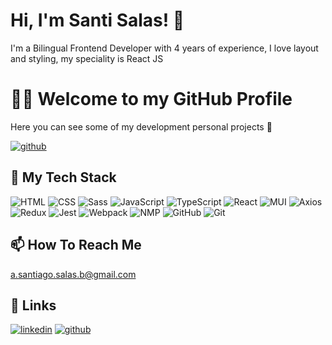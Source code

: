 
# Hi, I'm Santi Salas! 👋

I'm a Bilingual Frontend Developer with 4 years of experience, I love layout and styling, my speciality is React JS 

# 👨‍💻 Welcome to my GitHub Profile 

Here you can see some of my  development personal projects 🤖 

[![github](https://img.shields.io/badge/my%20repo-44DB2E?style=for-the-badge&logo=github&logoColor=withe)](https://github.com/SantiSB?tab=repositories)



##  🧰 My Tech Stack 

![HTML](https://user-images.githubusercontent.com/55597241/218203319-4d852eeb-2f6c-4441-a039-3c3c8ed3c64f.png)
![CSS](https://user-images.githubusercontent.com/55597241/218203308-397c4252-0afb-4507-97c9-467d8a4ccdf9.png)
![Sass](https://user-images.githubusercontent.com/55597241/218203318-f03d12f3-3e96-41bd-84a3-e1550d9187ab.png)
![JavaScript](https://user-images.githubusercontent.com/55597241/218203311-b21fe684-6e96-4a64-892f-1a9e290bd3bd.png)
![TypeScript](https://user-images.githubusercontent.com/55597241/218203324-b7b2fc5b-f701-40f8-92b4-90e1b0247bc9.png)
![React](https://user-images.githubusercontent.com/55597241/218203316-3e600227-22ae-4fbc-9738-e8a4948d6672.png)
![MUI](https://user-images.githubusercontent.com/55597241/218203326-4a996b5f-8908-4f8a-b9ca-78eeb9d55b62.png)
![Axios](https://user-images.githubusercontent.com/55597241/218203306-5117946a-01b7-4938-a53d-db45b1fb1db6.png)
![Redux](https://user-images.githubusercontent.com/55597241/218203313-ca66c752-f974-46b6-a9a9-f36e4049d82b.png)
![Jest](https://user-images.githubusercontent.com/55597241/218203320-26df6941-e353-44a0-b996-d00ee1411ebd.png)
![Webpack](https://user-images.githubusercontent.com/55597241/218203309-eeca5c63-4de5-45e1-8c34-7e6ef641cb48.png)
![NMP](https://user-images.githubusercontent.com/55597241/218203322-168a7925-4fd1-4d03-8296-f5ef4e51932b.png)
![GitHub](https://user-images.githubusercontent.com/55597241/218203329-b1003be9-ad12-4e11-a0e1-b994b79c60d2.png)
![Git](https://user-images.githubusercontent.com/55597241/218203330-5b6ce968-f5b4-4d1f-99e3-e6b5d2f3308f.png)

##  📫 How To Reach Me  
a.santiago.salas.b@gmail.com 

## 🔗 Links

[![linkedin](https://img.shields.io/badge/linkedin-0A66C2?style=for-the-badge&logo=linkedin&logoColor=white)](https://www.linkedin.com/in/santiagosalasbola%C3%B1os/)
[![github](https://img.shields.io/badge/github-000000?style=for-the-badge&logo=github&logoColor=withe)](https://github.com/SantiSB?tab=repositories)
